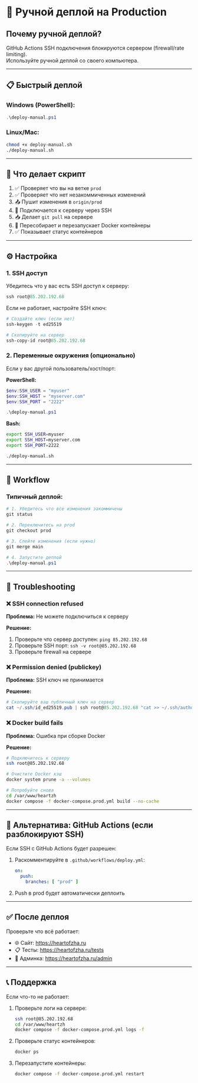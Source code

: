 # 🚀 Ручной деплой на Production

## Почему ручной деплой?

GitHub Actions SSH подключения блокируются сервером (firewall/rate limiting).  
Используйте ручной деплой со своего компьютера.

---

## 📋 Быстрый деплой

### Windows (PowerShell):

```powershell
.\deploy-manual.ps1
```

### Linux/Mac:

```bash
chmod +x deploy-manual.sh
./deploy-manual.sh
```

---

## 🔧 Что делает скрипт

1. ✅ Проверяет что вы на ветке `prod`
2. ✅ Проверяет что нет незакоммиченных изменений
3. 📤 Пушит изменения в `origin/prod`
4. 🔐 Подключается к серверу через SSH
5. 📥 Делает `git pull` на сервере
6. 🐳 Пересобирает и перезапускает Docker контейнеры
7. ✅ Показывает статус контейнеров

---

## ⚙️ Настройка

### 1. SSH доступ

Убедитесь что у вас есть SSH доступ к серверу:

```powershell
ssh root@85.202.192.68
```

Если не работает, настройте SSH ключ:

```powershell
# Создайте ключ (если нет)
ssh-keygen -t ed25519

# Скопируйте на сервер
ssh-copy-id root@85.202.192.68
```

### 2. Переменные окружения (опционально)

Если у вас другой пользователь/хост/порт:

**PowerShell:**
```powershell
$env:SSH_USER = "myuser"
$env:SSH_HOST = "myserver.com"
$env:SSH_PORT = "2222"

.\deploy-manual.ps1
```

**Bash:**
```bash
export SSH_USER=myuser
export SSH_HOST=myserver.com
export SSH_PORT=2222

./deploy-manual.sh
```

---

## 📝 Workflow

### Типичный деплой:

```powershell
# 1. Убедитесь что все изменения закоммичены
git status

# 2. Переключитесь на prod
git checkout prod

# 3. Слейте изменения (если нужно)
git merge main

# 4. Запустите деплой
.\deploy-manual.ps1
```

---

## 🐛 Troubleshooting

### ❌ SSH connection refused

**Проблема:** Не можете подключиться к серверу

**Решение:**
1. Проверьте что сервер доступен: `ping 85.202.192.68`
2. Проверьте SSH порт: `ssh -v root@85.202.192.68`
3. Проверьте firewall на сервере

### ❌ Permission denied (publickey)

**Проблема:** SSH ключ не принимается

**Решение:**
```powershell
# Скопируйте ваш публичный ключ на сервер
cat ~/.ssh/id_ed25519.pub | ssh root@85.202.192.68 "cat >> ~/.ssh/authorized_keys"
```

### ❌ Docker build fails

**Проблема:** Ошибка при сборке Docker

**Решение:**
```bash
# Подключитесь к серверу
ssh root@85.202.192.68

# Очистите Docker кэш
docker system prune -a --volumes

# Попробуйте снова
cd /var/www/heartzh
docker compose -f docker-compose.prod.yml build --no-cache
```

---

## 🔄 Альтернатива: GitHub Actions (если разблокируют SSH)

Если SSH с GitHub Actions будет разрешен:

1. Раскомментируйте в `.github/workflows/deploy.yml`:
   ```yaml
   on:
     push:
       branches: [ "prod" ]
   ```

2. Push в prod будет автоматически деплоить

---

## ✅ После деплоя

Проверьте что всё работает:

- 🌐 Сайт: https://heartofzha.ru
- 📋 Тесты: https://heartofzha.ru/tests
- 🔧 Админка: https://heartofzha.ru/admin

---

## 📞 Поддержка

Если что-то не работает:

1. Проверьте логи на сервере:
   ```bash
   ssh root@85.202.192.68
   cd /var/www/heartzh
   docker compose -f docker-compose.prod.yml logs -f
   ```

2. Проверьте статус контейнеров:
   ```bash
   docker ps
   ```

3. Перезапустите контейнеры:
   ```bash
   docker compose -f docker-compose.prod.yml restart
   ```

